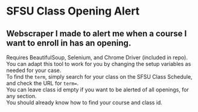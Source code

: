 # SFSU Class Opening Alert
## Webscraper I made to alert me when a course I want to enroll in has an opening.
Requires BeautifulSoup, Selenium, and Chrome Driver (included in repo).  
You can adapt this tool to work for you by changing the setup variables as needed for your case.  
To find the `term`, simply search for your class on the SFSU Class Schedule, and check the URL for `term=`.  
You can leave class id empty if you want to be alerted of all openings, for any section.  
You should already know how to find your course and class id.  